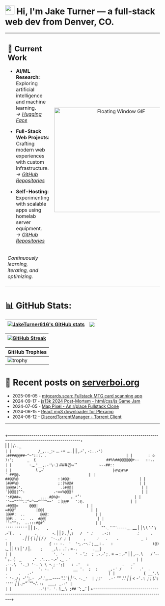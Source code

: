 <h1><img src="https://user-images.githubusercontent.com/42378118/110234147-e3259600-7f4e-11eb-95be-0c4047144dea.gif" width="30"> Hi, I'm Jake Turner — a full-stack web dev from Denver, CO.</h1>
<table>
<tr>
<td>

## 🔭 Current Work  

- **AI/ML Research:** Exploring artificial intelligence and machine learning.  
  _→ [Hugging Face](https://huggingface.co/JakeTurner616)_

- **Full-Stack Web Projects:** Crafting modern web experiences with custom infrastructure.  
  _→ [GitHub Repositories](https://github.com/JakeTurner616?tab=repositories)_

- **Self-Hosting:** Experimenting with scalable apps using homelab server equipment.  
  _→ [GitHub Repositories](https://github.com/JakeTurner616?tab=repositories)_

<br>
<i>Continuously learning, iterating, and optimizing.</i>
</br>
<br>

</td>
<td align="center">
  <img src="https://media3.giphy.com/media/v1.Y2lkPTc5MGI3NjExNHB6emt1MmZqMW5weWpxbHNpZ2Y5bDdpc2hyeTVvbGoxdzliYnY0ayZlcD12MV9pbnRlcm5hbF9naWZfYnlfaWQmY3Q9Zw/26tPgbUUcfS5IWiTm/giphy.gif" 
       alt="Floating Window GIF" 
       width="420" 
       height="340"/>
  <br />
</td>
</tr>
</table>

# 📊 GitHub Stats:
| <a href="https://github.com/anuraghazra/github-readme-stats"><img align="center" src="https://github-readme-stats.vercel.app/api?username=JakeTurner616&show_icons=true&include_all_commits=true&theme=default&hide_border=true&show_icons=true&show=prs_merged,prs_merged_percentage&hide=contribs,issues" alt="JakeTurner616's GitHub stats" /></a> | <a href="https://github.com/anuraghazra/github-readme-stats"><img align="center" src="https://github-readme-stats.vercel.app/api/top-langs/?username=JakeTurner616&layout=compact&theme=default&hide_border=true&size_weight=0.2&count_weight=0.8" /></a> |
| ------------- | ------------- |

| <a href="https://git.io/streak-stats"><img src="https://streak-stats.demolab.com?user=JakeTurner616&card_width=777" alt="GitHub Streak" /></a>
| ------------- |

| GitHub Trophies |
|------------------|
| ![trophy](https://github-profile-trophy.vercel.app/?username=JakeTurner616&column=7&margin-w=15&margin-h=15&no-frame=true&flat) |

# 📰 Recent posts on [serverboi.org](https://serverboi.org)

<!-- feed start -->
- 2025-06-05 - [mtgcards.scan: Fullstack MTG card scanning app](https://serverboi.org/posts/mtgcards-scan/)
- 2024-09-17 - [js13k 2024 Post-Mortem - html/css/js Game Jam](https://serverboi.org/posts/js13k-Post-Mortem/)
- 2024-07-05 - [Map Pixel - An r/place Fullstack Clone](https://serverboi.org/posts/map-pixel-app/)
- 2024-06-15 - [React mp3 downloader for Plexamp](https://serverboi.org/posts/mp3-react-app/)
- 2024-06-12 - [DiscordTorrentManager - Torrent Client](https://serverboi.org/posts/DiscordTorrentManager/)
<!-- feed end -->

---


```

```
   +------------------------------------------------------------------------------------------------------------------+   
   |                                                                                                                  |
   |              /`-._                                                                                               |
   |            /_,.._`:-                                       ... -= ....                                           |
   |        ,.-'  ,   `-:..-')                                 :####@@##~^~":::. .                                    |
   |       : o ):';      _  {                                ##%%##@@@@@@+--   ::..                                   |
   |        `-._ `'__,.-'\`-.)                              ###@+''`           ~--##::                                |
   |            `\\  \,.-'`                               |@%@#%#               ' ##@@.                               |
   |                                                     ##@@%@                  :|#@@:                               |
   |                                                     |#@#%@                  ;:|%@@#                              |
   |                                                    |@@@#:'.                 .:#@@|                               |
   |                                                    '|@@@|^^:             .~==%@@@!                               |
   |                                                       ':#@##=.        ....#@%@+     ｡.°˚'                        |
   |                                                         ''~~""^^::^~^~~^^^^~~'  :|@@#   ':@.                     |
   |                                                                             :#@@@=     @@@|                      |
   |                                                                           =#@@^         |@@|                     |
   |                                                                         |@@#:  ..       @@@:                     |
   |                                                                        |@#:.  ..  ..  #@@|                       |
   |                                                                         ''~^^:.  ..:::#@#^                       |
   |                                                                              ''''''''''`                         |
   |                  }`-.   ,          ,             `""-.  `````-----.....__                                        |
   |                  \ \ '-' \      .-'{                  `.  .      .       `-.                                     |
   |                  _} .  | ,`\   /  ' ;    .-;\            :     .     .       `.                                  |
   |                 {    \ |    | / `/  '-.,/ ; |      ,     :   .    .          _ :                                 |
   |                 { -- -.  '  '`-, .--._.' ;  \__    : `.   :                  (@) `._                             |
   |                  \     \ | '  /  |`.    ;    _,`\   `. `..'     .     =`-.       .__}                            |
   |                   '. '-     ' `_- '.`;  ; ,-`_.-'      ;     .        =  ~  :     .-"                            |
   |               ,--.  \    `   /` '--'  `;.` (`  _     .' .'`.   .    .  =.-'  `._ .'                              |
   |            .--.\  '._) '-. \ \ `-.    ;     `-';|   : .'   :               .   .'                                |
   |            '. -. '         __ '.  ;  ;     _,-' /    '   .'  .    .     .   .-'                                  |
   |             { __'.\  ' '-,/; `-'   ';`.- `   .-'       .'____....----''.'.'                                      |
   |              '-.  `-._'  | `;     ;`'   .-'`            ""             .'.'                                      |
   |                <_ -'   ` .\  `;  ;     (_.'`\                        ''"'`                                       |
   |                _.;-"``"'-._'. `:;  ___, _.-' |                                                                   |
   |            .-'\'. '.` \ \_,_`\ ;##`   `';  _.'                                                                   |
   +------------------------------------------------------------------------------------------------------------------+   

``` 
```
